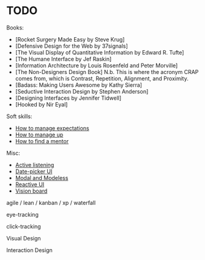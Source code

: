 # TODO

Books:
* [Rocket Surgery Made Easy by Steve Krug]
* [Defensive Design for the Web by 37signals]
* [The Visual Display of Quantitative Information by Edward R. Tufte]
* [The Humane Interface by Jef Raskin]
* [Information Architecture by Louis Rosenfeld and Peter Morville]
* [The Non-Designers Design Book] N.b. This is where the acronym CRAP comes from, which is Contrast, Repetition, Alignment, and Proximity.
* [Badass: Making Users Awesome by Kathy Sierra]
* [Seductive Interaction Design by Stephen Anderson]
* [Designing Interfaces by Jennifer Tidwell]
* [Hooked by Nir Eyal]

Soft skills:
* [How to manage expectations](how-to-manage-expectations)
* [How to manage up](how-to-manage-up)
* [How to find a mentor](how-to-find-a-mentor)

Misc:
* [Active listening](active-listening)
* [Date-picker UI](date-picker-ui)
* [Modal and Modeless](modal-and-modeless)
* [Reactive UI](reactive-ui)
* [Vision board](vision-board)

agile / lean / kanban / xp / waterfall

eye-tracking

click-tracking

Visual Design

Interaction Design
